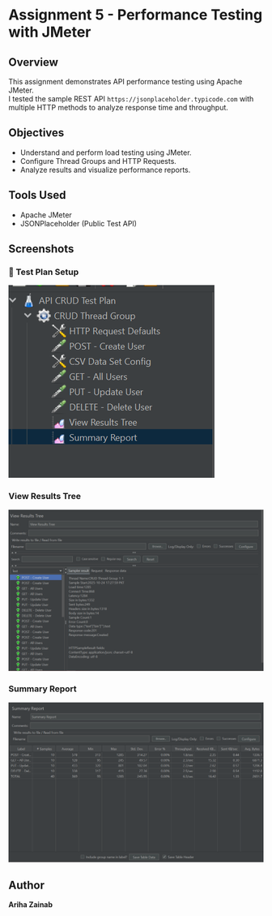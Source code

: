 # Assignment 5 - Performance Testing with JMeter

## Overview
This assignment demonstrates API performance testing using Apache JMeter.  
I tested the sample REST API `https://jsonplaceholder.typicode.com` with multiple HTTP methods to analyze response time and throughput.

## Objectives
- Understand and perform load testing using JMeter.
- Configure Thread Groups and HTTP Requests.
- Analyze results and visualize performance reports.

## Tools Used
- Apache JMeter
- JSONPlaceholder (Public Test API)

## Screenshots
### 🧩 Test Plan Setup
![Test Plan](./screenshots/testplan.png)

### View Results Tree
![Results Tree](./screenshots/results-tree.png)

### Summary Report
![Summary Report](./screenshots/summary-report.png)

## Author
**Ariha Zainab**  
